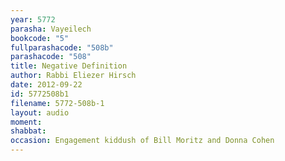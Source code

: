 ```yaml
---
year: 5772
parasha: Vayeilech
bookcode: "5"
fullparashacode: "508b"
parashacode: "508"
title: Negative Definition
author: Rabbi Eliezer Hirsch
date: 2012-09-22
id: 5772508b1
filename: 5772-508b-1
layout: audio
moment: 
shabbat: 
occasion: Engagement kiddush of Bill Moritz and Donna Cohen
---
```

